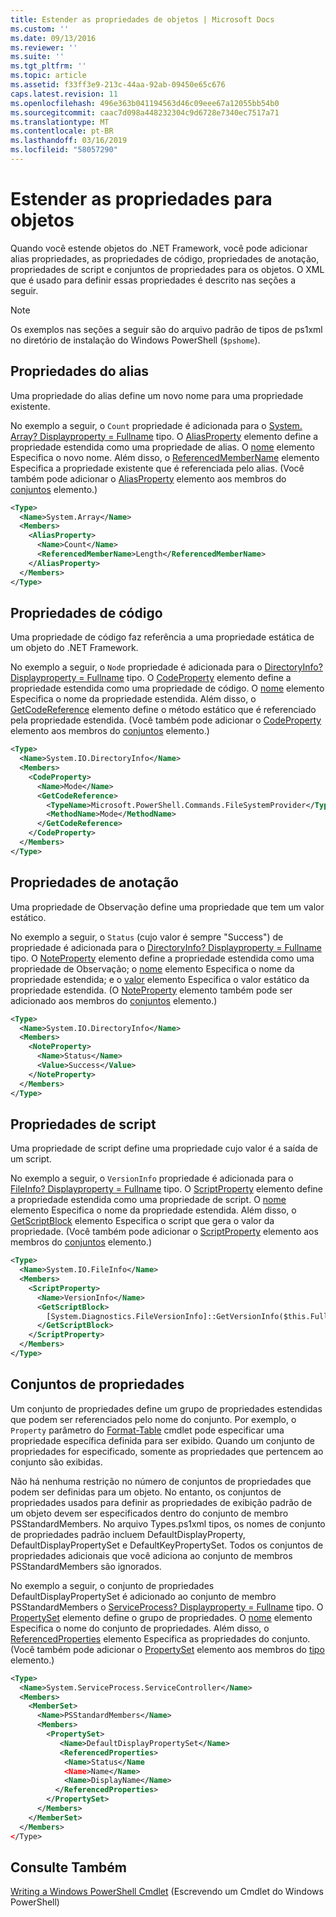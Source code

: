 ```yaml
---
title: Estender as propriedades de objetos | Microsoft Docs
ms.custom: ''
ms.date: 09/13/2016
ms.reviewer: ''
ms.suite: ''
ms.tgt_pltfrm: ''
ms.topic: article
ms.assetid: f33ff3e9-213c-44aa-92ab-09450e65c676
caps.latest.revision: 11
ms.openlocfilehash: 496e363b041194563d46c09eee67a12055bb54b0
ms.sourcegitcommit: caac7d098a448232304c9d6728e7340ec7517a71
ms.translationtype: MT
ms.contentlocale: pt-BR
ms.lasthandoff: 03/16/2019
ms.locfileid: "58057290"
---
```

# <a name="extending-properties-for-objects"></a>Estender as propriedades para objetos

Quando você estende objetos do .NET Framework, você pode adicionar alias propriedades, as propriedades de código, propriedades de anotação, propriedades de script e conjuntos de propriedades para os objetos. O XML que é usado para definir essas propriedades é descrito nas seções a seguir.

> [!NOTE]
> Os exemplos nas seções a seguir são do arquivo padrão de tipos de ps1xml no diretório de instalação do Windows PowerShell (`$pshome`).

## <a name="alias-properties"></a>Propriedades do alias

Uma propriedade do alias define um novo nome para uma propriedade existente.

No exemplo a seguir, o `Count` propriedade é adicionada para o [System. Array? Displayproperty = Fullname](/dotnet/api/System.Array) tipo. O [AliasProperty](http://msdn.microsoft.com/en-us/b140038c-807a-4bb9-beca-332491cda1b1) elemento define a propriedade estendida como uma propriedade de alias. O [nome](http://msdn.microsoft.com/en-us/b58e9d21-c8c9-49a5-909e-9c1cfc64f873) elemento Especifica o novo nome. Além disso, o [ReferencedMemberName](http://msdn.microsoft.com/en-us/0c5db6cc-9033-4d48-88a7-76b962882f7a) elemento Especifica a propriedade existente que é referenciada pelo alias. (Você também pode adicionar o [AliasProperty](http://msdn.microsoft.com/en-us/d6647953-94ad-4b0b-af2e-4dda6952dee1) elemento aos membros do [conjuntos](http://msdn.microsoft.com/en-us/46a50fb5-e150-4c03-8584-e1b53e4d49e3) elemento.)

```xml
<Type>
  <Name>System.Array</Name>
  <Members>
    <AliasProperty>
      <Name>Count</Name>
      <ReferencedMemberName>Length</ReferencedMemberName>
    </AliasProperty>
  </Members>
</Type>
```

## <a name="code-properties"></a>Propriedades de código

Uma propriedade de código faz referência a uma propriedade estática de um objeto do .NET Framework.

No exemplo a seguir, o `Node` propriedade é adicionada para o [DirectoryInfo? Displayproperty = Fullname](/dotnet/api/System.IO.DirectoryInfo) tipo. O [CodeProperty](http://msdn.microsoft.com/en-us/59bc4d18-41eb-4c0d-8ad3-bbfa5dc488db) elemento define a propriedade estendida como uma propriedade de código. O [nome](http://msdn.microsoft.com/en-us/b58e9d21-c8c9-49a5-909e-9c1cfc64f873) elemento Especifica o nome da propriedade estendida. Além disso, o [GetCodeReference](http://msdn.microsoft.com/en-us/62af34f5-cc22-42c0-9e0c-3bd0f5c1a4a0) elemento define o método estático que é referenciado pela propriedade estendida. (Você também pode adicionar o [CodeProperty](http://msdn.microsoft.com/en-us/59bc4d18-41eb-4c0d-8ad3-bbfa5dc488db) elemento aos membros do [conjuntos](http://msdn.microsoft.com/en-us/46a50fb5-e150-4c03-8584-e1b53e4d49e3) elemento.)

```xml
<Type>
  <Name>System.IO.DirectoryInfo</Name>
  <Members>
    <CodeProperty>
      <Name>Mode</Name>
      <GetCodeReference>
        <TypeName>Microsoft.PowerShell.Commands.FileSystemProvider</TypeName>
        <MethodName>Mode</MethodName>
      </GetCodeReference>
    </CodeProperty>
  </Members>
</Type>
```

## <a name="note-properties"></a>Propriedades de anotação

Uma propriedade de Observação define uma propriedade que tem um valor estático.

No exemplo a seguir, o `Status` (cujo valor é sempre "Success") de propriedade é adicionada para o [DirectoryInfo? Displayproperty = Fullname](/dotnet/api/System.IO.DirectoryInfo) tipo. O [NoteProperty](http://msdn.microsoft.com/en-us/331e6c50-d703-43f0-89bc-ca9fb97800eb) elemento define a propriedade estendida como uma propriedade de Observação; o [nome](http://msdn.microsoft.com/en-us/b58e9d21-c8c9-49a5-909e-9c1cfc64f873) elemento Especifica o nome da propriedade estendida; e o [valor](http://msdn.microsoft.com/en-us/f3c77546-b98e-4c4e-bbe0-6dfd06696d1c) elemento Especifica o valor estático da propriedade estendida. (O [NoteProperty](http://msdn.microsoft.com/en-us/331e6c50-d703-43f0-89bc-ca9fb97800eb) elemento também pode ser adicionado aos membros do [conjuntos](http://msdn.microsoft.com/en-us/46a50fb5-e150-4c03-8584-e1b53e4d49e3) elemento.)

```xml
<Type>
  <Name>System.IO.DirectoryInfo</Name>
  <Members>
    <NoteProperty>
      <Name>Status</Name>
      <Value>Success</Value>
    </NoteProperty>
  </Members>
</Type>
```

## <a name="script-properties"></a>Propriedades de script

Uma propriedade de script define uma propriedade cujo valor é a saída de um script.

No exemplo a seguir, o `VersionInfo` propriedade é adicionada para o [FileInfo? Displayproperty = Fullname](/dotnet/api/System.IO.FileInfo) tipo. O [ScriptProperty](http://msdn.microsoft.com/en-us/858a4247-676b-4cc9-9f3e-057109aad350) elemento define a propriedade estendida como uma propriedade de script. O [nome](http://msdn.microsoft.com/en-us/b58e9d21-c8c9-49a5-909e-9c1cfc64f873) elemento Especifica o nome da propriedade estendida. Além disso, o [GetScriptBlock](http://msdn.microsoft.com/en-us/f3c77546-b98e-4c4e-bbe0-6dfd06696d1c) elemento Especifica o script que gera o valor da propriedade. (Você também pode adicionar o [ScriptProperty](http://msdn.microsoft.com/en-us/858a4247-676b-4cc9-9f3e-057109aad350) elemento aos membros do [conjuntos](http://msdn.microsoft.com/en-us/46a50fb5-e150-4c03-8584-e1b53e4d49e3) elemento.)

```xml
<Type>
  <Name>System.IO.FileInfo</Name>
  <Members>
    <ScriptProperty>
      <Name>VersionInfo</Name>
      <GetScriptBlock>
        [System.Diagnostics.FileVersionInfo]::GetVersionInfo($this.FullName)
      </GetScriptBlock>
    </ScriptProperty>
  </Members>
</Type>
```

## <a name="property-sets"></a>Conjuntos de propriedades

Um conjunto de propriedades define um grupo de propriedades estendidas que podem ser referenciados pelo nome do conjunto. Por exemplo, o `Property` parâmetro do [Format-Table](/powershell/module/Microsoft.PowerShell.Utility/Format-Table) cmdlet pode especificar uma propriedade específica definida para ser exibido. Quando um conjunto de propriedades for especificado, somente as propriedades que pertencem ao conjunto são exibidas.

Não há nenhuma restrição no número de conjuntos de propriedades que podem ser definidas para um objeto. No entanto, os conjuntos de propriedades usados para definir as propriedades de exibição padrão de um objeto devem ser especificados dentro do conjunto de membro PSStandardMembers. No arquivo Types.ps1xml tipos, os nomes de conjunto de propriedades padrão incluem DefaultDisplayProperty, DefaultDisplayPropertySet e DefaultKeyPropertySet. Todos os conjuntos de propriedades adicionais que você adiciona ao conjunto de membros PSStandardMembers são ignorados.

No exemplo a seguir, o conjunto de propriedades DefaultDisplayPropertySet é adicionado ao conjunto de membro PSStandardMembers o [ServiceProcess? Displayproperty = Fullname](/dotnet/api/System.ServiceProcess.ServiceController) tipo. O [PropertySet](http://msdn.microsoft.com/en-us/14cdc234-796e-4857-9b51-bdbaa1412188) elemento define o grupo de propriedades. O [nome](http://msdn.microsoft.com/en-us/b58e9d21-c8c9-49a5-909e-9c1cfc64f873) elemento Especifica o nome do conjunto de propriedades. Além disso, o [ReferencedProperties](http://msdn.microsoft.com/en-us/5e620423-8679-4fbf-b6db-9f79288e4786) elemento Especifica as propriedades do conjunto. (Você também pode adicionar o [PropertySet](http://msdn.microsoft.com/en-us/14cdc234-796e-4857-9b51-bdbaa1412188) elemento aos membros do [tipo](http://msdn.microsoft.com/en-us/e5dbd353-d6b2-40a1-92b6-6f1fea744ebe) elemento.)

```xml
<Type>
  <Name>System.ServiceProcess.ServiceController</Name>
  <Members>
    <MemberSet>
      <Name>PSStandardMembers</Name>
      <Members>
        <PropertySet>
           <Name>DefaultDisplayPropertySet</Name>
           <ReferencedProperties>
            <Name>Status</Name
            <Name>Name</Name>
            <Name>DisplayName</Name>
          </ReferencedProperties>
        </PropertySet>
      </Members>
    </MemberSet>
  </Members>
</Type>
```

## <a name="see-also"></a>Consulte Também

[Writing a Windows PowerShell Cmdlet](./writing-a-windows-powershell-cmdlet.md) (Escrevendo um Cmdlet do Windows PowerShell)
